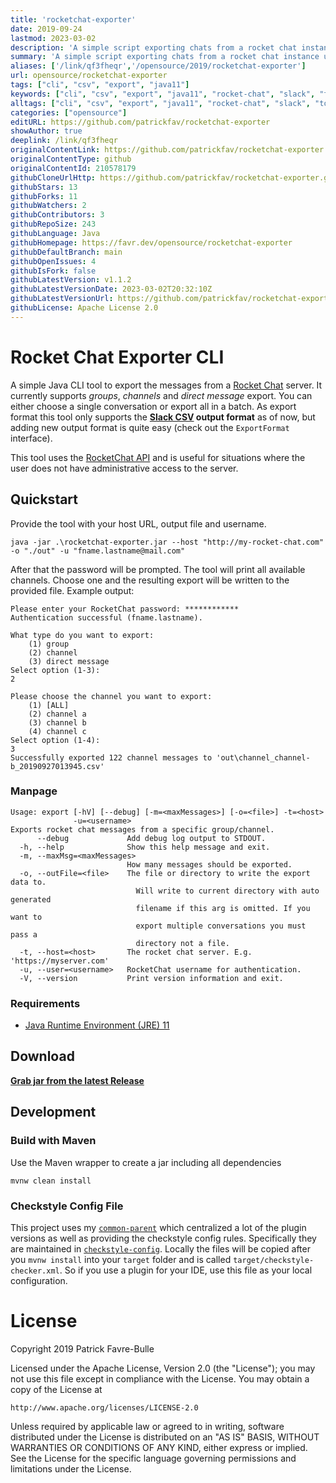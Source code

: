 ```yaml
---
title: 'rocketchat-exporter'
date: 2019-09-24
lastmod: 2023-03-02
description: 'A simple script exporting chats from a rocket chat instance using the public REST API. Useful if no administrative access is possible.'
summary: 'A simple script exporting chats from a rocket chat instance using the public REST API. Useful if no administrative access is possible.'
aliases: ['/link/qf3fheqr','/opensource/2019/rocketchat-exporter']
url: opensource/rocketchat-exporter
tags: ["cli", "csv", "export", "java11"]
keywords: ["cli", "csv", "export", "java11", "rocket-chat", "slack", "tool"]
alltags: ["cli", "csv", "export", "java11", "rocket-chat", "slack", "tool", "github", "Java"]
categories: ["opensource"]
editURL: https://github.com/patrickfav/rocketchat-exporter
showAuthor: true
deeplink: /link/qf3fheqr
originalContentLink: https://github.com/patrickfav/rocketchat-exporter
originalContentType: github
originalContentId: 210578179
githubCloneUrlHttp: https://github.com/patrickfav/rocketchat-exporter.git
githubStars: 13
githubForks: 11
githubWatchers: 2
githubContributors: 3
githubRepoSize: 243
githubLanguage: Java
githubHomepage: https://favr.dev/opensource/rocketchat-exporter
githubDefaultBranch: main
githubOpenIssues: 4
githubIsFork: false
githubLatestVersion: v1.1.2
githubLatestVersionDate: 2023-03-02T20:32:10Z
githubLatestVersionUrl: https://github.com/patrickfav/rocketchat-exporter/releases/tag/v1.1.2
githubLicense: Apache License 2.0
---
```

# Rocket Chat Exporter CLI

A simple Java CLI tool to export the messages from a [Rocket Chat](https://rocket.chat/) server. It currently supports _groups_, _channels_ and _direct message_ export. You can either choose a single conversation or export all in a batch. As export format this tool only supports the **[Slack CSV](https://slack.com/intl/en-au/help/articles/201748703#) output format** as of now, but adding new output format is quite easy (check out the `ExportFormat` interface).

This tool uses the [RocketChat API](https://rocket.chat/docs/developer-guides/rest-api/groups/) and is useful for situations where the user does not have administrative access to the server.

[](https://github.com/patrickfav/rocketchat-exporter/releases/latest)
[](https://travis-ci.com/patrickfav/rocketchat-exporter)
[](https://github.com/patrickfav/rocketchat-exporter/actions)
[](https://sonarcloud.io/summary/new_code?id=patrickfav_rocketchat-exporter)

## Quickstart

Provide the tool with your host URL, output file and username.

    java -jar .\rocketchat-exporter.jar --host "http://my-rocket-chat.com" -o "./out" -u "fname.lastname@mail.com"

After that the password will be prompted. The tool will print all available channels. 
Choose one and the resulting export will be written to the provided file. Example output:

```
Please enter your RocketChat password: ************
Authentication successful (fname.lastname).

What type do you want to export:
	(1) group
	(2) channel
	(3) direct message
Select option (1-3):
2

Please choose the channel you want to export:
	(1) [ALL]
	(2) channel a
	(3) channel b
	(4) channel c
Select option (1-4):
3
Successfully exported 122 channel messages to 'out\channel_channel-b_20190927013945.csv'
```

### Manpage

    Usage: export [-hV] [--debug] [-m=<maxMessages>] [-o=<file>] -t=<host>
                  -u=<username>
    Exports rocket chat messages from a specific group/channel.
          --debug             Add debug log output to STDOUT.
      -h, --help              Show this help message and exit.
      -m, --maxMsg=<maxMessages>
                              How many messages should be exported.
      -o, --outFile=<file>    The file or directory to write the export data to.
                                Will write to current directory with auto generated
                                filename if this arg is omitted. If you want to
                                export multiple conversations you must pass a
                                directory not a file.
      -t, --host=<host>       The rocket chat server. E.g. 'https://myserver.com'
      -u, --user=<username>   RocketChat username for authentication.
      -V, --version           Print version information and exit.

### Requirements

* [Java Runtime Environment (JRE) 11](https://adoptopenjdk.net/)

## Download

**[Grab jar from the latest Release](https://github.com/patrickfav/rocketchat-exporter/releases/latest)**

## Development

### Build with Maven

Use the Maven wrapper to create a jar including all dependencies

    mvnw clean install

### Checkstyle Config File

This project uses my [`common-parent`](https://github.com/patrickfav/mvn-common-parent) which centralized a lot of
the plugin versions as well as providing the checkstyle config rules. Specifically they are maintained
in [`checkstyle-config`](https://github.com/patrickfav/checkstyle-config). Locally the files will be copied after
you `mvnw install` into your `target` folder and is called
`target/checkstyle-checker.xml`. So if you use a plugin for your IDE, use this file as your local configuration.

# License

Copyright 2019 Patrick Favre-Bulle

Licensed under the Apache License, Version 2.0 (the "License");
you may not use this file except in compliance with the License.
You may obtain a copy of the License at

    http://www.apache.org/licenses/LICENSE-2.0

Unless required by applicable law or agreed to in writing, software
distributed under the License is distributed on an "AS IS" BASIS,
WITHOUT WARRANTIES OR CONDITIONS OF ANY KIND, either express or implied.
See the License for the specific language governing permissions and
limitations under the License.
